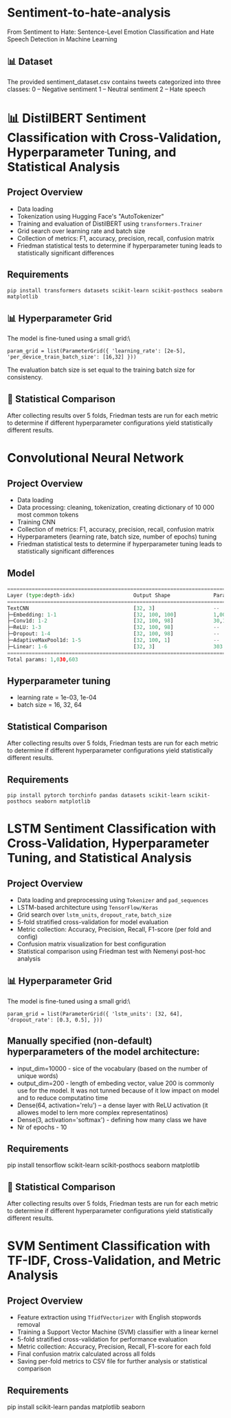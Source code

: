 # Sentiment-to-hate-analysis
From Sentiment to Hate: Sentence-Level Emotion Classification and Hate Speech Detection in Machine Learning

## 📊 Dataset
The provided sentiment_dataset.csv contains tweets categorized into three classes:
0 – Negative sentiment
1 – Neutral sentiment
2 – Hate speech

# 📊 DistilBERT Sentiment Classification with Cross-Validation, Hyperparameter Tuning, and Statistical Analysis
## Project Overview
- Data loading
- Tokenization using Hugging Face's "AutoTokenizer"
- Training and evaluation of DistilBERT using `transformers.Trainer`
- Grid search over learning rate and batch size
- Collection of metrics: F1, accuracy, precision, recall, confusion matrix
- Friedman statistical tests to determine if hyperparameter tuning leads to statistically significant differences
## Requirements 
`pip install transformers datasets scikit-learn scikit-posthocs seaborn matplotlib`

## 📊 Hyperparameter Grid
The model is fine-tuned using a small grid:\

`param_grid = list(ParameterGrid({
    'learning_rate': [2e-5],
    'per_device_train_batch_size': [16,32]
}))`

The evaluation batch size is set equal to the training batch size for consistency.

## 📐 Statistical Comparison
After collecting results over 5 folds, Friedman tests are run for each metric to determine if different hyperparameter configurations yield statistically different results.



# Convolutional Neural Network
## Project Overview
- Data loading
- Data processing: cleaning, tokenization, creating dictionary of 10 000 most common tokens
- Training CNN
- Collection of metrics: F1, accuracy, precision, recall, confusion matrix
- Hyperparameters (learning rate, batch size, number of epochs) tuning
- Friedman statistical tests to determine if hyperparameter tuning leads to statistically significant differences

## Model
```python
==========================================================================================
Layer (type:depth-idx)                   Output Shape              Param #
==========================================================================================
TextCNN                                  [32, 3]                   --
├─Embedding: 1-1                         [32, 100, 100]            1,000,200
├─Conv1d: 1-2                            [32, 100, 98]             30,100
├─ReLU: 1-3                              [32, 100, 98]             --
├─Dropout: 1-4                           [32, 100, 98]             --
├─AdaptiveMaxPool1d: 1-5                 [32, 100, 1]              --
├─Linear: 1-6                            [32, 3]                   303
==========================================================================================
Total params: 1,030,603
```

## Hyperparameter tuning
- learning rate = 1e-03, 1e-04
- batch size = 16, 32, 64

## Statistical Comparison
After collecting results over 5 folds, Friedman tests are run for each metric to determine if different hyperparameter configurations yield statistically different results.

## Requirements 
`pip install pytorch torchinfo pandas datasets scikit-learn scikit-posthocs seaborn matplotlib`




# LSTM Sentiment Classification with Cross-Validation, Hyperparameter Tuning, and Statistical Analysis

## Project Overview
- Data loading and preprocessing using `Tokenizer` and `pad_sequences`
- LSTM-based architecture using `TensorFlow/Keras`
- Grid search over `lstm_units`, `dropout_rate`, `batch_size`
- 5-fold stratified cross-validation for model evaluation
- Metric collection: Accuracy, Precision, Recall, F1-score (per fold and config)
- Confusion matrix visualization for best configuration
- Statistical comparison using Friedman test with Nemenyi post-hoc analysis

## 📊 Hyperparameter Grid
The model is fine-tuned using a small grid:\

`param_grid = list(ParameterGrid({
    'lstm_units': [32, 64],
    'dropout_rate': [0.3, 0.5],
}))
`
## Manually specified (non-default) hyperparameters of the model architecture:

- input_dim=10000 - sice of the vocabulary (based on the number of unique words)
- output_dim=200 - length of embeding vector, value 200 is commonly use for the model. It was not tunned because of it low impact on model and to reduce computatino time
- Dense(64, activation='relu') – a dense layer with ReLU activation (it allowes model to lern more complex representatinos)
- Dense(3, activation='softmax') - defining how many class we have
- Nr of epochs - 10

## Requirements
pip install tensorflow scikit-learn scikit-posthocs seaborn matplotlib

## 📐 Statistical Comparison
After collecting results over 5 folds, Friedman tests are run for each metric to determine if different hyperparameter configurations yield statistically different results.

# SVM Sentiment Classification with TF-IDF, Cross-Validation, and Metric Analysis

## Project Overview
- Feature extraction using `TfidfVectorizer` with English stopwords removal
- Training a Support Vector Machine (SVM) classifier with a linear kernel
- 5-fold stratified cross-validation for performance evaluation
- Metric collection: Accuracy, Precision, Recall, F1-score for each fold
- Final confusion matrix calculated across all folds
- Saving per-fold metrics to CSV file for further analysis or statistical comparison

## Requirements
pip install scikit-learn pandas matplotlib seaborn





